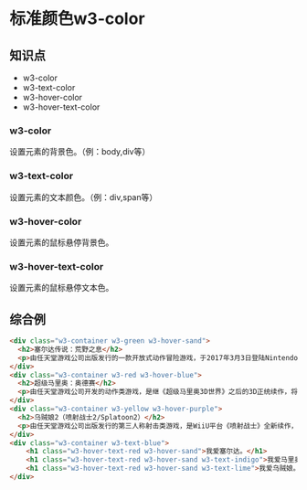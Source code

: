 标准颜色w3-color
========

## 知识点

* w3-color
* w3-text-color
* w3-hover-color
* w3-hover-text-color

### w3-color

设置元素的背景色。（例：body,div等）

### w3-text-color

设置元素的文本颜色。（例：div,span等）

### w3-hover-color

设置元素的鼠标悬停背景色。

### w3-hover-text-color

设置元素的鼠标悬停文本色。

## 综合例

~~~html
<div class="w3-container w3-green w3-hover-sand">
  <h2>塞尔达传说：荒野之息</h2>
  <p>由任天堂游戏公司出版发行的一款开放式动作冒险游戏，于2017年3月3日登陆Nintendo Switch平台为其首发护航，同时登陆WiiU平台。</p>
</div>
<div class="w3-container w3-red w3-hover-blue">
  <h2>超级马里奥：奥德赛</h2>
  <p>由任天堂游戏公司开发的动作类游戏，是继《超级马里奥3D世界》之后的3D正统续作，将于2017年11月登陆Nintendo Switch。</p>
</div>
<div class="w3-container w3-yellow w3-hover-purple">
  <h2>乌贼娘2（喷射战士2/Splatoon2）</h2>
  <p>由任天堂游戏公司出版发行的第三人称射击类游戏，是WiiU平台《喷射战士》全新续作，于2017年8月8日登陆Nintendo Switch。</p>
</div>
<div class="w3-container w3-text-blue">
    <h1 class="w3-hover-text-red w3-hover-sand">我爱塞尔达。</h1>
    <h1 class="w3-hover-text-red w3-hover-sand w3-text-indigo">我爱马里奥。</h1>
    <h1 class="w3-hover-text-red w3-hover-sand w3-text-lime">我爱乌贼娘。</h1>
</div>
~~~

